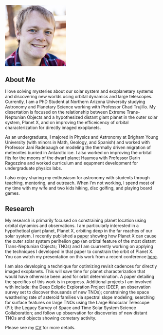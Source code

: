 <img src="picture.jpg" width="200">

## About Me
I love solving mysteries about our solar system and exoplanetary systems and discovering new worlds using orbital dynamics and large telescopes. Currently, I am a PhD Student at Northern Arizona University studying Astronomy and Planetary Science working with Professor Chad Trujillo. My dissertation is focused on the relationship between Extreme Trans-Neptunian Objects and a hypothesized distant giant planet in the outer solar system, Planet X, and on improving the efficeicency of orbital characterization for directly imaged exoplanets.

As an undergraduate, I majored in Physics and Astronomy at Brigham Young University (with minors in Math, Geology, and Spanish) and worked with Professor Jani Radebaugh on modeling the thermally driven migration of meteorites burried in Antarctic ice. I also worked on improving the orbital fits for the moons of the dwarf planet Haumea with Professor Darin Ragozzine and worked curriculum and equpment development for undergraduate physics labs.

I also enjoy sharing my enthusiasm for astronomy with students through teaching, mentoring, and outreach. When I'm not working, I spend most of my time with my wife and two kids hiking, disc golfing, and playing board games.

## Research
My research is primarily focused on constraining planet location using orbital dynamics and observations. I am particularly interested in a hypothetical giant planet, Planet X, orbiting deep in the far reaches of our solar system. I recently published a [paper](https://iopscience.iop.org/article/10.3847/1538-3881/abfb6f) showing how Planet X can cause the outer solar system perihelion gap (an orbital feature of the most distant Trans-Neptunian Objects; TNOs) and I am cuurrently working on applying the techniques I developed in that paper to constrain the orbit of Planet X. You can watch my presentation on this work from a recent conference [here](https://vimeo.com/545351933).

I am also developing a technique for optimizing revisit cadences for directly imaged exoplanets. This will save time for planet characterization that would have otherwise been used for orbit determination. A paper detailing the specifics of this work is in progress. Additional projects I am involved with include: the Deep Ecliptic Exploration Project (DEEP, an observation survey set to discover thousands of new TNOs); constraining the space weathering rate of asteroid families via spectral slope modeling; searching for surface features on large TNOs using the Large Binocular Telescope (PI); the Legacy Survey of Space and Time Solar System Science Collaboration; and follow up observation for discoveries of new distant TNOs and objects showing cometary activity.

Please see my [CV]() for more details.
